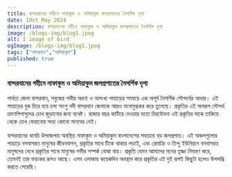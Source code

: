 ```yaml
---
title: বান্দরবানের গহীনে নাফাকুম ও অমিয়াকুম জলপ্রপাতের নৈসর্গিক দৃশ্য 
date: 19st May 2024
description: বান্দরবানের গহীনে নাফাকুম ও অমিয়াকুম জলপ্রপাতের নৈসর্গিক দৃশ্য
image: /blogs-img/blog1.jpeg
alt: I image of bird
ogImage: /blogs-img/blog1.jpeg
tags: ["বান্দরবান","অমিয়াকুম"]
published: true
---
```




###  বান্দরবানের গহীনে নাফাকুম ও অমিয়াকুম জলপ্রপাতের নৈসর্গিক দৃশ্য 

পার্বত্য জেলা বান্দরবান, সবুজের গভীর অরণ্য ও অসংখ্য পাহাড়ের সমন্বয়ে এক অপূর্ব নৈসর্গিক সৌন্দর্যের আধার। এই পাহাড়ের বুক চিরে বয়ে চলা সাংগু নদী বান্দরবান জেলাকে আরও মনোমুগ্ধকর করে তুলেছে। প্রকৃতির এই অপরূপ সৌন্দর্য ভ্রমণপিপাসুদের চোখ জুড়ানোর জন্য যথেষ্ট। হাজার বছর কাটিয়ে দেওয়ার মতো চিরযৌবনা এই প্রকৃতির মাঝে তাকিয়ে থেকে চোখ ফেরানোর সাধ্য কোনো মানবের নেই।

বান্দরবানের থানচি উপজেলায় অবস্থিত নাফাকুম ও অমিয়াকুম বাংলাদেশের সবচেয়ে বড় জলপ্রপাত। এই অঞ্চলগুলোর পাহাড়ে বসবাসরত মানুষের জীবনযাপন, প্রকৃতির সাথে টিকে থাকার লড়াই, এবং রেমাক্রি ও তিন্দু ইউনিয়নে বসবাসরত মানুষদের দেখে প্রকৃতির সাথে মানুষের গভীর সম্পর্ক বোঝা যায়। প্রকৃতি যেমন আমাদের মনের তৃষ্ণা নিবারণ করে, তেমনই তার ভয়ংকর রূপও আছে। এসব এলাকায় কয়েকদিন অবস্থান করে প্রকৃতির এই দুই রূপই কিছুটা হলেও উপলব্ধি করতে পেরেছি।


